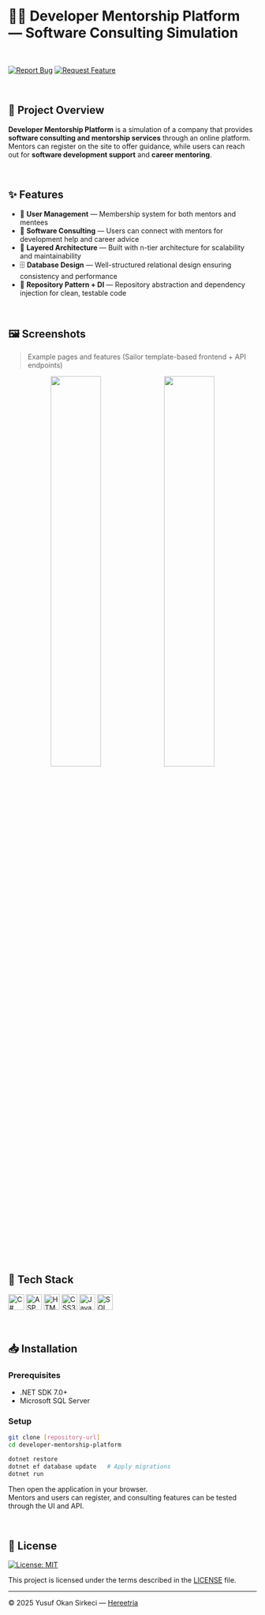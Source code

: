 # 🧑‍🏫 Developer Mentorship Platform — Software Consulting Simulation

<br>

[![Report Bug](https://img.shields.io/badge/🐛_Report_Bug-red?style=for-the-badge)](../../issues/new?labels=bug)
[![Request Feature](https://img.shields.io/badge/✨_Request_Feature-blue?style=for-the-badge)](../../issues/new?labels=enhancement)

<br>

## 📌 Project Overview

**Developer Mentorship Platform** is a simulation of a company that provides **software consulting and mentorship services** through an online platform.  
Mentors can register on the site to offer guidance, while users can reach out for **software development support** and **career mentoring**.  

<br>

## ✨ Features

- 👤 **User Management** — Membership system for both mentors and mentees  
- 💬 **Software Consulting** — Users can connect with mentors for development help and career advice  
- 🧱 **Layered Architecture** — Built with n-tier architecture for scalability and maintainability  
- 🗄️ **Database Design** — Well-structured relational design ensuring consistency and performance  
- 🧠 **Repository Pattern + DI** — Repository abstraction and dependency injection for clean, testable code

<br>


## 🖼️ Screenshots

> Example pages and features (Sailor template-based frontend + API endpoints)

<p align="center">
  <img src="./public/screenshots/homepage.png" width="45%">
  <img src="./public/screenshots/mentors.png" width="45%">
</p>

<br>

## 🧰 Tech Stack

<p>
  <img src="https://img.shields.io/badge/C%23-239120?style=for-the-badge&logo=csharp&logoColor=white" alt="C# Badge" height="32" />
  <img src="https://img.shields.io/badge/ASP.NET_Core-512BD4?style=for-the-badge&logo=dotnet&logoColor=white" alt="ASP.NET Core Badge" height="32" />
  <img src="https://img.shields.io/badge/HTML5-E34F26?style=for-the-badge&logo=html5&logoColor=white" alt="HTML5 Badge" height="32" />
  <img src="https://img.shields.io/badge/CSS3-1572B6?style=for-the-badge&logo=css3&logoColor=white" alt="CSS3 Badge" height="32" />
  <img src="https://img.shields.io/badge/JavaScript-F7DF1E?style=for-the-badge&logo=javascript&logoColor=black" alt="JavaScript Badge" height="32" />
  <img src="https://img.shields.io/badge/Microsoft_SQL_Server-CC2927?style=for-the-badge&logo=microsoftsqlserver&logoColor=white" alt="SQL Server Badge" height="32" />
</p>


<br>

## 📥 Installation

### Prerequisites
- .NET SDK 7.0+  
- Microsoft SQL Server

### Setup
```bash
git clone [repository-url]
cd developer-mentorship-platform

dotnet restore
dotnet ef database update   # Apply migrations
dotnet run
```

Then open the application in your browser.  
Mentors and users can register, and consulting features can be tested through the UI and API.

<br>

## 📜 License

[![License: MIT](https://img.shields.io/badge/License-MIT-blue.svg)](LICENSE)

This project is licensed under the terms described in the [LICENSE](./LICENSE) file.

---

© 2025 Yusuf Okan Sirkeci — [Hereetria](https://github.com/Hereetria)
